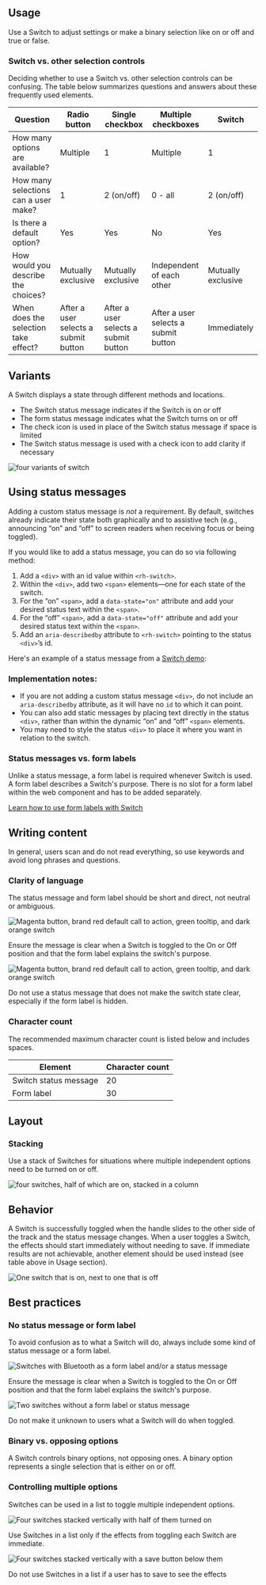 ## Usage

Use a Switch to adjust settings or make a binary selection like on or off and true or false.


### Switch vs. other selection controls

Deciding whether to use a Switch vs. other selection controls can be confusing. The table below summarizes questions and answers about these frequently used elements.

<rh-table>
  <table>
    <thead>
      <tr>
        <th scope="col" data-label="Question">Question</th>
        <th scope="col" data-label="Radio button">Radio button</th>
        <th scope="col" data-label="Single checkbox">Single checkbox</th>
        <th scope="col" data-label="Multiple checkboxes">Multiple checkboxes</th>
        <th scope="col" data-label="Switch">Switch</th>
      </tr>
    </thead>
    <tbody>
      <tr>
        <td scope="col" data-label="Question">How many options are available?</td>
        <td scope="col" data-label="Radio button">Multiple</td>
        <td scope="col" data-label="Single checkbox">1</td>
        <td scope="col" data-label="Multiple checkboxes">Multiple</td>
        <td scope="col" data-label="Switch">1</td>
      </tr>
      <tr>
        <td scope="col" data-label="Question">How many selections can a user make?</td>
        <td scope="col" data-label="Radio button">1</td>
        <td scope="col" data-label="Single checkbox">2 (on/off)</td>
        <td scope="col" data-label="Multiple checkboxes">0 - all</td>
        <td scope="col" data-label="Switch">2 (on/off)</td>
      </tr>
      <tr>
        <td scope="col" data-label="Question">Is there a default option?</td>
        <td scope="col" data-label="Radio button">Yes</td>
        <td scope="col" data-label="Single checkbox">Yes</td>
        <td scope="col" data-label="Multiple checkboxes">No</td>
        <td scope="col" data-label="Switch">Yes</td>
      </tr>
      <tr>
        <td scope="col" data-label="Question">How would you describe the choices?</td>
        <td scope="col" data-label="Radio button">Mutually exclusive</td>
        <td scope="col" data-label="Single checkbox">Mutually exclusive</td>
        <td scope="col" data-label="Multiple checkboxes">Independent of each other</td>
        <td scope="col" data-label="Switch">Mutually exclusive</td>
      </tr>
      <tr>
        <td scope="col" data-label="Question">When does the selection take effect?</td>
        <td scope="col" data-label="Radio button">After a user selects a submit button</td>
        <td scope="col" data-label="Single checkbox">After a user selects a submit button</td>
        <td scope="col" data-label="Multiple checkboxes">After a user selects a submit button</td>
        <td scope="col" data-label="Switch">Immediately</td>
      </tr>
    </tbody>
  </table>
</rh-table>


## Variants

A Switch displays a state through different methods and locations.

- The Switch status message indicates if the Switch is on or off
- The form status message indicates what the Switch turns on or off
- The check icon is used in place of the Switch status message if space is limited
- The Switch status message is used with a check icon to add clarity if necessary

<uxdot-example width-adjustment="783px">
  <img src="../switch-variants.svg" alt="four variants of switch">
</uxdot-example>


## Using status messages

Adding a custom status message is *not* a requirement. By default, switches already indicate their state both graphically and to assistive tech (e.g., announcing “on” and “off” to screen readers when receiving focus or being toggled).

If you would like to add a status message, you can do so via following method:

1. Add a `<div>` with an id value within `<rh-switch>`.
2. Within the `<div>`, add two `<span>` elements—one for each state of the switch.
3. For the “on” `<span>`, add a `data-state="on"` attribute and add your desired status text within the `<span>`.
4. For the “off” `<span>`, add a `data-state="off"` attribute and add your desired status text within the `<span>`.
5. Add an `aria-describedby` attribute to `<rh-switch>` pointing to the status `<div>`’s id.

Here's an example of a status message from a <a href="../demo/rh-switch.html">Switch demo</a>:

<rh-code-block>
  <script type="text/sample-html">
    <rh-switch id="switch-a" aria-describedby="messages-a" accessible-label="Switch A" checked>
      <div id="messages-a">
        <span data-state="on">Message when on</span>
        <span data-state="off" hidden>Message when off</span>
      </div>
    </rh-switch>
  </script>
</rh-code-block>


### Implementation notes:
- If you are not adding a custom status message `<div>`, do not include an `aria-describedby` attribute, as it will have no `id` to which it can point.
- You can also add static messages by placing text directly in the status `<div>`, rather than within the dynamic “on” and “off” `<span>` elements.
- You may need to style the status `<div>` to place it where you want in relation to the switch.


### Status messages vs. form labels

Unlike a status message, a form label is required whenever Switch is used. A form label describes a Switch's purpose. There is no slot for a form label within the web component and has to be added separately.

<rh-cta>
  <a href="../accessibility/#using-form-labels">Learn how to use form labels with Switch</a>
</rh-cta>


## Writing content

In general, users scan and do not read everything, so use keywords and avoid long phrases and questions.


### Clarity of language

The status message and form label should be short and direct, not neutral or ambiguous.


<div class="grid sm-two-columns">
  <uxdot-best-practice variant="do">
    <uxdot-example slot="image" alignment="left" width-adjustment="241px">
      <img src="../switch-language-clarity-do.svg" alt="Magenta button, brand red default call to action, green tooltip, and dark orange switch">
    </uxdot-example>
    <p>Ensure the message is clear when a Switch is toggled to the On or Off position and that the form label explains the switch's purpose.</p>
  </uxdot-best-practice>

  <uxdot-best-practice variant="dont">
    <uxdot-example slot="image" alignment="left"  width-adjustment="254px">
      <img src="../switch-language-clarity-do-not.svg" alt="Magenta button, brand red default call to action, green tooltip, and dark orange switch">
    </uxdot-example>
    <p>Do not use a status message that does not make the switch state clear, especially if the form label is hidden.</p>
  </uxdot-best-practice>
</div>


### Character count

The recommended maximum character count is listed below and includes spaces.

<rh-table>
  <table>
    <thead>
      <tr>
        <th scope="col" data-label="Element">Element</th>
        <th scope="col" data-label="Character count">Character count</th>
      </tr>
    </thead>
    <tbody>
      <tr>
        <td scope="col" data-label="Element">Switch status message</td>
        <td scope="col" data-label="Character count">20</td>
      </tr>
      <tr>
        <td scope="col" data-label="Element">Form label</td>
        <td scope="col" data-label="Character count">30</td>
      </tr>
    </tbody>
  </table>
</rh-table>


## Layout

### Stacking

Use a stack of Switches for situations where multiple independent options need to be turned on or off.

<uxdot-example width-adjustment="193px">
  <img src="../switch-layout-stacking.svg" alt="four switches, half of which are on, stacked in a column">
</uxdot-example>


## Behavior

A Switch is successfully toggled when the handle slides to the other side of the track and the status message changes. When a user toggles a Switch, the effects should start immediately without needing to save. If immediate results are not achievable, another element should be used instead (see table above in Usage section).

<uxdot-example width-adjustment="319px">
  <img src="../switch-behavior.svg" alt="One switch that is on, next to one that is off">
</uxdot-example>


## Best practices

### No status message or form label

To avoid confusion as to what a Switch will do, always include some kind of status message or a form label.

<div class="grid sm-two-columns">
  <uxdot-best-practice variant="do">
    <uxdot-example slot="image" width-adjustment="160px">
      <img src="../switch-best-practice-no-status-message-do.svg" alt="Switches with Bluetooth as a form label and/or a status message">
    </uxdot-example>
    <p>Ensure the message is clear when a Switch is toggled to the On or Off position and that the form label explains the switch's purpose.</p>
  </uxdot-best-practice>

  <uxdot-best-practice variant="dont">
    <uxdot-example slot="image"  width-adjustment="160px">
      <img src="../switch-best-practice-no-status-message-do-not.svg" alt="Two switches without a form label or status message">
    </uxdot-example>
    <p>Do not make it unknown to users what a Switch will do when toggled.</p>
  </uxdot-best-practice>
</div>


<!-- Should this be added once we have toggle group available? -->
### Binary vs. opposing options

A Switch controls binary options, not opposing ones. A binary option represents a single selection that is either on or off.

<!-- add images
<div class="best-practices-grid">
    <div>
        <img slot="header" src="" alt="">
        <h4 class="correct">Do</h4>
        <p>Use a Toggle group to choose between opposing options.</p>
        
    </div>
    <div>
        <img slot="header" src="" alt="">
        <h4 class="wrong">Don't</h4>
        <p>Do not use a Switch to control opposing options.</p>
        
    </div>
</div>
-->

### Controlling multiple options

Switches can be used in a list to toggle multiple independent options.

<div class="grid sm-two-columns">
  <uxdot-best-practice variant="do">
    <uxdot-example slot="image" width-adjustment="160px">
      <img src="../switch-best-practice-multiple-options-do.svg" alt="Four switches stacked vertically with half of them turned on">
    </uxdot-example>
    <p>Use Switches in a list only if the effects from toggling each Switch are immediate.</p>
  </uxdot-best-practice>

  <uxdot-best-practice variant="dont">
    <uxdot-example slot="image" width-adjustment="160px">
      <img src="../switch-best-practice-multiple-options-do-not.svg" alt="Four switches stacked vertically with a save button below them">
    </uxdot-example>
    <p>Do not use Switches in a list if a user has to save to see the effects</p>
  </uxdot-best-practice>
</div>
